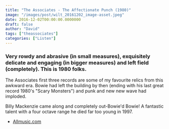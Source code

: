 ```yaml
---
title: "The Associates - The Affectionate Punch (1980)"
image: "/images/post/wilt_20161202_image-asset.jpeg"
date: 2016-12-02T00:00:00.0000000
draft: false
author: "David"
tags: ["theassociates"]
categories: ["Listen"]
---
```

### Very rowdy and abrasive (in small measures), exquisitely delicate and engaging (in bigger measures) and left field (completely). This is 1980 folks.

 The Associates first three records are some of my favourite relics from this awkward era. Bowie had left the building by then (ending with his last great record 1980's "Scary Monsters") and punk and new new wave had imploded.

 Billy Mackenzie came along and completely out-Bowie'd Bowie! A fantastic talent with a four octave range he died far too young in 1997.

-  [Allmusic.com](http://www.allmusic.com/album/the-affectionate-punch-mw0000511091)